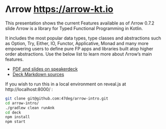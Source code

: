 # Λrrow https://arrow-kt.io

This presentation shows the current Features available as of Λrrow 0.7.2
slide
Λrrow is a library for Typed Functional Programming in Kotlin. 

It includes the most popular data types, type classes and abstractions such as Option, Try, Either, IO, Functor, Applicative, Monad and many more empowering users to define pure FP apps and libraries built atop higher order abstractions. Use the below list to learn more about Λrrow’s main features.

- [PDF and slides on speakerdeck](https://speakerdeck.com/raulraja/arrow-intro)
- [Deck Markdown sources](src/main/ank/README.md)

If you wish to run this in a local environment on reveal.js at http://localhost:8000/ : 

```bash
git clone git@github.com:47deg/arrow-intro.git
cd arrow-intro/
./gradlew clean runAnk
cd deck
npm install
npm start 
```